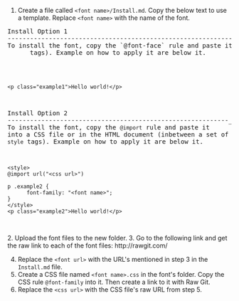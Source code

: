1. Create a file called `<font name>/Install.md`. Copy the below text to use a template. Replace `<font name>` with the name of the font.
<pre>
Install Option 1
---------------------------------------------------------------------------------------------------------------------------------
To install the font, copy the `@font-face` rule and paste it into a CSS file or in the HTML document (inbetween a set of `style`
      tags). Example on how to apply it are below it.

    <style>
    @font-face {
          font-family: "<font name>";
          src: url(<font url>); /* .eot */
          src: url(<font url>) format("truetype"), /* .ttf */
                url(<font url>) format("woff"), /* .woff */
                url(<font url>) format("svg"); /* .svg */
          unicode-range: U+?????;
          font-style: normal;
          font-weight: 400;
    }

    p .example1 { 
          font-family: "<font name>";
    }
    </style>
    <p class="example1">Hello world!</p>
Install Option 2
-----------------------------------------------------------_---------------------------------------------------------------------
To install the font, copy the `@import` rule and paste it into a CSS file or in the HTML document (inbetween a set of `style`
      tags). Example on how to apply it are below it.

    <style>
    @import url("<css url>")

    p .example2 { 
          font-family: "<font name>";
    }
    </style>
    <p class="example2">Hello world!</p>
</pre>
2. Upload the font files to the new folder.
3. Go to the following link and get the raw link to each of the font files:
  http://rawgit.com/

4. Replace the `<font url>` with the URL's mentioned in step 3 in the `Install.md` file.
5. Create a CSS file named `<font name>.css` in the font's folder. Copy the CSS rule `@font-family` into it. Then create a link to it with Raw Git.
6. Replace the `<css url>` with the CSS file's raw URL from step 5.
